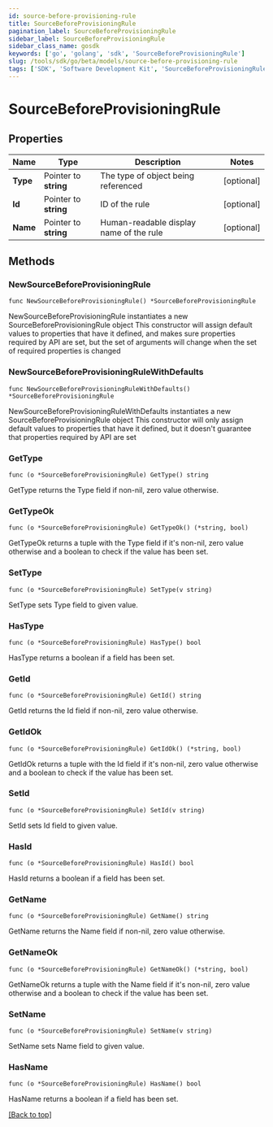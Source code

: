 ```yaml
---
id: source-before-provisioning-rule
title: SourceBeforeProvisioningRule
pagination_label: SourceBeforeProvisioningRule
sidebar_label: SourceBeforeProvisioningRule
sidebar_class_name: gosdk
keywords: ['go', 'golang', 'sdk', 'SourceBeforeProvisioningRule'] 
slug: /tools/sdk/go/beta/models/source-before-provisioning-rule
tags: ['SDK', 'Software Development Kit', 'SourceBeforeProvisioningRule']
---
```


# SourceBeforeProvisioningRule

## Properties

Name | Type | Description | Notes
------------ | ------------- | ------------- | -------------
**Type** | Pointer to **string** | The type of object being referenced | [optional] 
**Id** | Pointer to **string** | ID of the rule | [optional] 
**Name** | Pointer to **string** | Human-readable display name of the rule | [optional] 

## Methods

### NewSourceBeforeProvisioningRule

`func NewSourceBeforeProvisioningRule() *SourceBeforeProvisioningRule`

NewSourceBeforeProvisioningRule instantiates a new SourceBeforeProvisioningRule object
This constructor will assign default values to properties that have it defined,
and makes sure properties required by API are set, but the set of arguments
will change when the set of required properties is changed

### NewSourceBeforeProvisioningRuleWithDefaults

`func NewSourceBeforeProvisioningRuleWithDefaults() *SourceBeforeProvisioningRule`

NewSourceBeforeProvisioningRuleWithDefaults instantiates a new SourceBeforeProvisioningRule object
This constructor will only assign default values to properties that have it defined,
but it doesn't guarantee that properties required by API are set

### GetType

`func (o *SourceBeforeProvisioningRule) GetType() string`

GetType returns the Type field if non-nil, zero value otherwise.

### GetTypeOk

`func (o *SourceBeforeProvisioningRule) GetTypeOk() (*string, bool)`

GetTypeOk returns a tuple with the Type field if it's non-nil, zero value otherwise
and a boolean to check if the value has been set.

### SetType

`func (o *SourceBeforeProvisioningRule) SetType(v string)`

SetType sets Type field to given value.

### HasType

`func (o *SourceBeforeProvisioningRule) HasType() bool`

HasType returns a boolean if a field has been set.

### GetId

`func (o *SourceBeforeProvisioningRule) GetId() string`

GetId returns the Id field if non-nil, zero value otherwise.

### GetIdOk

`func (o *SourceBeforeProvisioningRule) GetIdOk() (*string, bool)`

GetIdOk returns a tuple with the Id field if it's non-nil, zero value otherwise
and a boolean to check if the value has been set.

### SetId

`func (o *SourceBeforeProvisioningRule) SetId(v string)`

SetId sets Id field to given value.

### HasId

`func (o *SourceBeforeProvisioningRule) HasId() bool`

HasId returns a boolean if a field has been set.

### GetName

`func (o *SourceBeforeProvisioningRule) GetName() string`

GetName returns the Name field if non-nil, zero value otherwise.

### GetNameOk

`func (o *SourceBeforeProvisioningRule) GetNameOk() (*string, bool)`

GetNameOk returns a tuple with the Name field if it's non-nil, zero value otherwise
and a boolean to check if the value has been set.

### SetName

`func (o *SourceBeforeProvisioningRule) SetName(v string)`

SetName sets Name field to given value.

### HasName

`func (o *SourceBeforeProvisioningRule) HasName() bool`

HasName returns a boolean if a field has been set.


[[Back to top]](#) 


